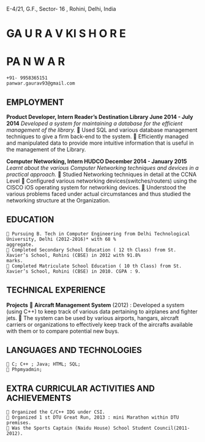 E-4/21, G.F., Sector- 16 ,
Rohini, Delhi, India

# GA U R A V KI S H O R E

# PA N W A R

```
+91- 9958365151
panwar.gaurav93@gmail.com
```
## EMPLOYMENT

**Product Developer, Intern Reader’s Destination Library June 2014 - July 2014**
_Developed a system for maintaining a database for the efficient management of the library._
 Used SQL and various database management techniques to give a firm back-end to the system.
 Efficiently managed and manipulated data to provide more intuitive information that is useful in the management
of the Library.

**Computer Networking, Intern HUDCO December 2014 - January 2015**
_Learnt about the various Computer Networking techniques and devices in a practical approach._
 Studied Networking techniques in detail at the CCNA Level
 Configured various networking devices(switches/routers) using the CISCO iOS operating system for networking
devices.
 Understood the various problems faced under actual circumstances and thus studied the networking structure at
the Organization.

## EDUCATION

```
 Pursuing B. Tech in Computer Engineering from Delhi Technological University, Delhi (2012-2016)* with 68 %
aggregate.
 Completed Secondary School Education ( 12 th Class) from St. Xavier’s School, Rohini (CBSE) in 2012 with 91.8%
marks.
 Completed Matriculate School Education ( 10 th Class) from St. Xavier’s School, Rohini (CBSE) in 2010. CGPA : 9.
```
## TECHNICAL EXPERIENCE

**Projects**
 **Aircraft Management System** (2012) : Developed a system (using C++) to keep track of various data pertaining to
airplanes and fighter jets.
 The system can be used by various airports, hangars, aircraft carriers or organizations to effectively keep
track of the aircrafts available with them or to compare potential new buys.

## LANGUAGES AND TECHNOLOGIES

```
 C; C++ ; Java; HTML; SQL;
 Phpmyadmin;
```
## EXTRA CURRICULAR ACTIVITIES AND ACHIEVEMENTS

```
 Organized the C/C++ IDG under CSI.
 Organized 1 st DTU Great Run, 2013 : mini Marathon within DTU premises.
 Was the Sports Captain (Naidu House) School Student Council(2011-2012).
```

